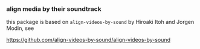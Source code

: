 ### align media by their soundtrack

this package is based on `align-videos-by-sound` by Hiroaki Itoh and Jorgen Modin, see

https://github.com/align-videos-by-sound/align-videos-by-sound